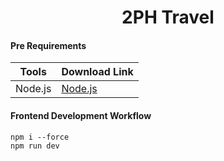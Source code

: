 <h1 align="center">2PH Travel</h1>

#### Pre Requirements

| Tools   | Download Link                     |
| ------- | --------------------------------- |
| Node.js | [Node.js](https://nodejs.org/en/) |

#### Frontend Development Workflow

```
npm i --force
npm run dev
```
